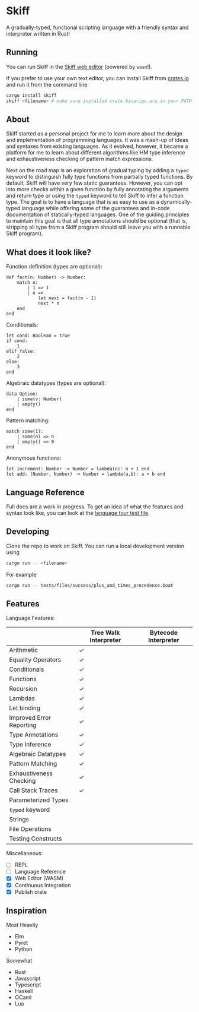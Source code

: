 # Skiff

A gradually-typed, functional scripting language with a friendly syntax and interpreter written in Rust!

## Running

You can run Skiff in the [Skiff web editor](https://skiff.paulbiberstein.me/) (powered by `wasm`!).

If you prefer to use your own text editor, you can install Skiff from [crates.io](https://crates.io/) and run it from the command line

```bash
cargo install skiff
skiff <filename> # make sure installed crate binaries are in your PATH
```

## About

Skiff started as a personal project for me to learn more about the design and implementation of programming languages. It was a mash-up of ideas and syntaxes from existing languages. As it evolved, however, it became a platform for me to learn about different algorithms like HM type inference and exhaustiveness checking of pattern match expressions.

Next on the road map is an exploration of gradual typing by adding a `typed` keyword to distinguish fully type functions from partially typed functions. By default, Skiff will have very few static guarantees. However, you can opt into more checks within a given function by fully annotating the arguments and return type or using the `typed` keyword to tell Skiff to infer a function type. The goal is to have a language that is as easy to use as a dynamically-typed language while offering some of the guarantees and in-code documentation of statically-typed languages. One of the guiding principles to maintain this goal is that all type annotations should be optional (that is, stripping all type from a Skiff program should still leave you with a runnable Skiff program).

## What does it look like?

Function definition (types are optional):

```
def fact(n: Number) -> Number:
    match n:
        | 1 => 1
        | n =>
            let next = fact(n - 1)
            next * n
    end
end
```

Conditionals:

```
let cond: Boolean = true
if cond:
    1
elif false:
    2
else:
    3
end
```

Algebraic datatypes (types are optional):

```
data Option:
    | some(v: Number)
    | empty()
end
```

Pattern matching:

```
match some(1):
    | some(n) => n
    | empty() => 0
end
```

Anonymous functions:

```
let increment: Number -> Number = lambda(n): n + 1 end
let add: (Number, Number) -> Number = lambda(a,b): a + b end
```

## Language Reference

Full docs are a work in progress. To get an idea of what the features and syntax look like, you can look at the [language tour test file](https://github.com/P-bibs/skiff/blob/master/tests/files/success/language_tour.boat).

## Developing

Clone the repo to work on Skiff. You can run a local development version using

```bash
cargo run -- <filename>
```

For example:

```bash
cargo run -- tests/files/success/plus_and_times_precedence.boat
```

## Features

Language Features:

|                          | Tree Walk Interpreter | Bytecode Interpreter |
| ------------------------ | --------------------- | -------------------- |
| Arithmetic               | &check;               |                      |
| Equality Operators       | &check;               |                      |
| Conditionals             | &check;               |                      |
| Functions                | &check;               |                      |
| Recursion                | &check;               |                      |
| Lambdas                  | &check;               |                      |
| Let binding              | &check;               |                      |
| Improved Error Reporting | &check;               |                      |
| Type Annotations         | &check;               |                      |
| Type Inference           | &check;               |                      |
| Algebraic Datatypes      | &check;               |                      |
| Pattern Matching         | &check;               |                      |
| Exhaustiveness Checking  | &check;               |                      |
| Call Stack Traces        | &check;               |                      |
| Parameterized Types      |                       |                      |
| `typed` keyword          |                       |                      |
| Strings                  |                       |                      |
| File Operations          |                       |                      |
| Testing Constructs       |                       |                      |

Miscellaneous:

- [ ] REPL
- [ ] Language Reference
- [x] Web Editor (WASM)
- [x] Continuous Integration
- [x] Publish crate

## Inspiration

Most Heavily

- Elm
- Pyret
- Python

Somewhat

- Rust
- Javascript
- Typescript
- Haskell
- OCaml
- Lua
